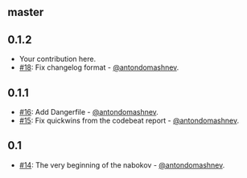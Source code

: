## master

## 0.1.2

* Your contribution here.
* [#18](https://github.com/Antondomashnev/nabokov/pull/18): Fix changelog format - [@antondomashnev](https://github.com/antondomashnev).

## 0.1.1

* [#16](https://github.com/Antondomashnev/nabokov/pull/16): Add Dangerfile - [@antondomashnev](https://github.com/antondomashnev).
* [#15](https://github.com/Antondomashnev/nabokov/pull/15): Fix quickwins from the codebeat report - [@antondomashnev](https://github.com/antondomashnev).

## 0.1

* [#14](https://github.com/Antondomashnev/nabokov/pull/14): The very beginning of the nabokov - [@antondomashnev](https://github.com/antondomashnev).
